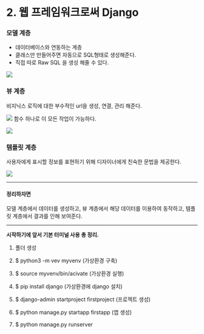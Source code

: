 # 2. 웹 프레임워크로써 Django


### 모델 계층

- 데이터베이스와 연동하는 계층
- 클래스만 만들어주면 자동으로 SQL형태로 생성해준다.
- 직접 따로 Raw SQL 을 생성 해줄 수 있다.

![](https://images.velog.io/images/sh981013s/post/62c15e9a-b654-4819-b21c-5c5777addc3a/image.png)
### 뷰 계층

비지닉스 로직에 대한 부수적인 url을 생성, 연결, 관리 해준다.

![](https://images.velog.io/images/sh981013s/post/a4c14457-0a00-4df8-8b3f-aaef1952b219/image.png)
함수 하나로 이 모든 작업이 가능하다.

![](https://images.velog.io/images/sh981013s/post/802e68d0-b4f8-46bc-914e-74c19ce4e875/image.png)

### 템플릿 계층

사용자에게 표시할 정보를 표현하기 위해 디자이너에게 친숙한 문법을 제공한다.

![](https://images.velog.io/images/sh981013s/post/127b76a2-bbe3-4a34-8c1c-9f5fdb7a1c54/image.png)

---

#### 정리하자면

모델 계층에서 데이터를 생성하고,
뷰 계층에서 해당 데이터를 이용하여 동작하고,
템플릿 계층에서 결과를 인해 보여준다.

---


**시작하기에 앞서 기본 터미널 사용 총 정리.**

 

1. 폴더 생성 

2. $ python3 -m vev myvenv (가상환경 구축)

3. $ source myvenv/bin/acivate (가상환경 실행)

4. $ pip install django (가상환경에 django 설치)

5. $ django-admin startproject firstproject (프로젝트 생성) 

6. $ python manage.py startapp firstapp (앱 생성)

7. $ python manage.py runserver